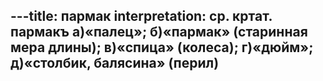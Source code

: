 ---title: пармак
interpretation: ср. кртат. пармакъ а)«палец»; б)«пармак» (старинная мера длины); в)«спица» (колеса); г)«дюйм»; д)«столбик, балясина» (перил)
---
